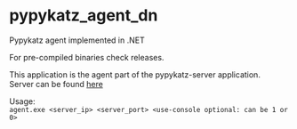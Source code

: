 # pypykatz_agent_dn
Pypykatz agent implemented in .NET

For pre-compiled binaries check releases.

This application is the agent part of the pypykatz-server application.  
Server can be found [here](pypykatz_server)  

Usage:  
```agent.exe <server_ip> <server_port> <use-console optional: can be 1 or 0>```
